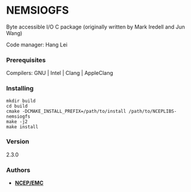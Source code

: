 # NEMSIOGFS

Byte accessible I/O C package (originally written by Mark Iredell and Jun Wang)

Code manager: Hang Lei


### Prerequisites

Compilers: GNU | Intel | Clang | AppleClang 


### Installing

```
mkdir build
cd build
cmake -DCMAKE_INSTALL_PREFIX=/path/to/install /path/to/NCEPLIBS-nemsiogfs
make -j2
make install
```


### Version

2.3.0


### Authors

* **[NCEP/EMC](mailto:NCEP.List.EMC.nceplibs.Developers@noaa.gov)**
